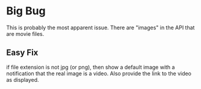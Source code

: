 # Big Bug

This is probably the most apparent issue.
There are "images" in the API that are movie files.  

## Easy Fix

if file extension is not jpg (or png), then show a default image with a notification that the real image is a video.
Also provide the link to the video as displayed.
